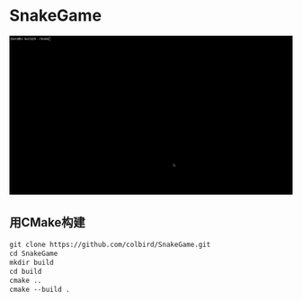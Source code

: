 # SnakeGame

![Snake.gif](Snake.gif)
## 用CMake构建
```
git clone https://github.com/colbird/SnakeGame.git
cd SnakeGame
mkdir build
cd build
cmake ..
cmake --build .
```
